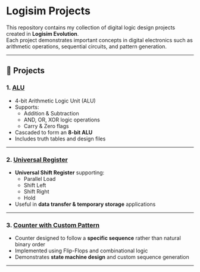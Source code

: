 # Logisim Projects

This repository contains my collection of digital logic design projects created in **Logisim Evolution**.  
Each project demonstrates important concepts in digital electronics such as arithmetic operations, sequential circuits, and pattern generation.  

---

## 🔹 Projects

### 1. [ALU](./ALU)
- 4-bit Arithmetic Logic Unit (ALU)  
- Supports:
  - Addition & Subtraction
  - AND, OR, XOR logic operations
  - Carry & Zero flags
- Cascaded to form an **8-bit ALU**  
- Includes truth tables and design files  

---

### 2. [Universal Register](./Universal_Register)
- **Universal Shift Register** supporting:
  - Parallel Load
  - Shift Left
  - Shift Right
  - Hold  
- Useful in **data transfer & temporary storage** applications  

---

### 3. [Counter with Custom Pattern](./Counter)
- Counter designed to follow a **specific sequence** rather than natural binary order  
- Implemented using Flip-Flops and combinational logic  
- Demonstrates **state machine design** and custom sequence generation  

---

